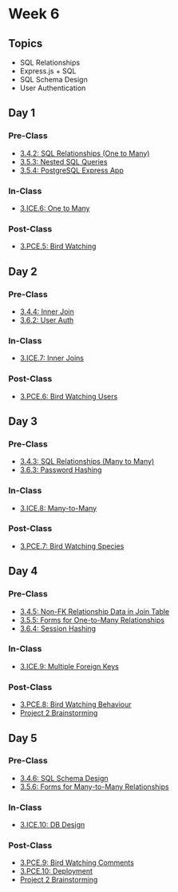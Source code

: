 # Week 6

## Topics

* SQL Relationships
* Express.js + SQL
* SQL Schema Design
* User Authentication

## Day 1

### Pre-Class

* [3.4.2: SQL Relationships \(One to Many\)](../../3-back-end-application/3.4-sql-language/3.4.2-sql-relationships-one-to-many.md)
* [3.5.3: Nested SQL Queries](../../3-back-end-application/3.5-sql-applications/3.5.3-nested-sql-queries.md)
* [3.5.4: PostgreSQL Express App](../../3-back-end-application/3.5-sql-applications/3.5.4-postgresql-express-app.md)

### In-Class

* [3.ICE.6: One to Many](../../3-back-end-application/3.ice-in-class-exercises/3.ice.6-one-to-many.md)

### Post-Class

* [3.PCE.5: Bird Watching](../../3-back-end-application/3.pce-post-class-exercises/3.pce.5-bird-watching.md)

## Day 2

### Pre-Class

* [3.4.4: Inner Join](../../3-back-end-application/3.4-sql-language/3.4.4-inner-join.md)
* [3.6.2: User Auth](../../3-back-end-application/3.6-authentication/3.6.2-user-auth.md)

### In-Class

* [3.ICE.7: Inner Joins](../../3-back-end-application/3.ice-in-class-exercises/3.ice.7-inner-join.md)

### Post-Class

* [3.PCE.6: Bird Watching Users](../../3-back-end-application/3.pce-post-class-exercises/3.pce.6-bird-watching-users.md)

## Day 3

### Pre-Class

* [3.4.3: SQL Relationships \(Many to Many\)](../../3-back-end-application/3.4-sql-language/3.4.3-sql-relationships-many-to-many.md)
* [3.6.3: Password Hashing](../../3-back-end-application/3.6-authentication/3.6.3-password-hashing.md)

### In-Class

* [3.ICE.8: Many-to-Many](../../3-back-end-application/3.ice-in-class-exercises/3.ice.8-many-to-many.md)

### Post-Class

* [3.PCE.7: Bird Watching Species](../../3-back-end-application/3.pce-post-class-exercises/3.pce.7-bird-watching-species.md)

## Day 4

### Pre-Class

* [3.4.5: Non-FK Relationship Data in Join Table](../../3-back-end-application/3.4-sql-language/3.4.5-non-fk-relationship-data-in-join-table.md)
* [3.5.5: Forms for One-to-Many Relationships](../../3-back-end-application/3.5-sql-applications/3.5.5-forms-for-one-to-many-relationships.md)
* [3.6.4: Session Hashing](../../3-back-end-application/3.6-authentication/3.6.4-session-hashing.md)

### In-Class

* [3.ICE.9: Multiple Foreign Keys](../../3-back-end-application/3.ice-in-class-exercises/3.ice.9-multi-foreign-key.md)

### Post-Class

* [3.PCE.8: Bird Watching Behaviour](../../3-back-end-application/3.pce-post-class-exercises/3.pce.8-bird-watching-behaviour.md)
* [Project 2 Brainstorming](../../projects/project-2-server-side-app.md)

## Day 5

### Pre-Class

* [3.4.6: SQL Schema Design](../../3-back-end-application/3.4-sql-language/3.4.6-sql-schema-design.md)
* [3.5.6: Forms for Many-to-Many Relationships](../../3-back-end-application/3.5-sql-applications/3.5.6-forms-for-many-to-many-relationships.md)

### In-Class

* [3.ICE.10: DB Design](../../3-back-end-application/3.ice-in-class-exercises/3.ice.10-db-schema-design.md)

### Post-Class

* [3.PCE.9: Bird Watching Comments](../../3-back-end-application/3.pce-post-class-exercises/3.pce.9-bird-watching-comments.md)
* [3.PCE.10: Deployment](../../3-back-end-application/3.pce-post-class-exercises/3.pce.10-deployment.md)
* [Project 2 Brainstorming](../../projects/project-2-server-side-app.md)

